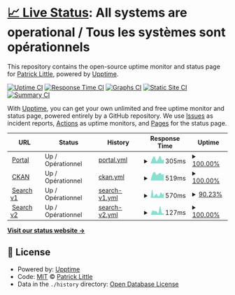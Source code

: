 # [📈 Live Status](https://demo.upptime.js.org): <!--live status--> **All systems are operational / Tous les systèmes sont opérationnels**

This repository contains the open-source uptime monitor and status page for [Patrick Little](Open.Canada.ca), powered by [Upptime](https://github.com/upptime/upptime).

[![Uptime CI](https://github.com/PatLittle/status-statut/workflows/Uptime%20CI/badge.svg)](https://github.com/PatLittle/status-statut/actions?query=workflow%3A%22Uptime+CI%22)
[![Response Time CI](https://github.com/PatLittle/status-statut/workflows/Response%20Time%20CI/badge.svg)](https://github.com/PatLittle/status-statut/actions?query=workflow%3A%22Response+Time+CI%22)
[![Graphs CI](https://github.com/PatLittle/status-statut/workflows/Graphs%20CI/badge.svg)](https://github.com/PatLittle/status-statut/actions?query=workflow%3A%22Graphs+CI%22)
[![Static Site CI](https://github.com/PatLittle/status-statut/workflows/Static%20Site%20CI/badge.svg)](https://github.com/PatLittle/status-statut/actions?query=workflow%3A%22Static+Site+CI%22)
[![Summary CI](https://github.com/PatLittle/status-statut/workflows/Summary%20CI/badge.svg)](https://github.com/PatLittle/status-statut/actions?query=workflow%3A%22Summary+CI%22)

With [Upptime](https://upptime.js.org), you can get your own unlimited and free uptime monitor and status page, powered entirely by a GitHub repository. We use [Issues](https://github.com/PatLittle/status-statut/issues) as incident reports, [Actions](https://github.com/PatLittle/status-statut/actions) as uptime monitors, and [Pages](https://demo.upptime.js.org) for the status page.

<!--start: status pages-->
<!-- This summary is generated by Upptime (https://github.com/upptime/upptime) -->
<!-- Do not edit this manually, your changes will be overwritten -->
<!-- prettier-ignore -->
| URL | Status | History | Response Time | Uptime |
| --- | ------ | ------- | ------------- | ------ |
| <img alt="" src="https://icons.duckduckgo.com/ip3/open.canada.ca.ico" height="13"> [Portal](https://open.canada.ca) | Up / Opérationnel | [portal.yml](https://github.com/PatLittle/status-statut/commits/HEAD/history/portal.yml) | <details><summary><img alt="Response time graph" src="./graphs/portal/response-time-week.png" height="20"> 305ms</summary><br><a href="https://PatLittle.github.io/status-statut/history/portal"><img alt="Response time 324" src="https://img.shields.io/endpoint?url=https%3A%2F%2Fraw.githubusercontent.com%2FPatLittle%2Fstatus-statut%2FHEAD%2Fapi%2Fportal%2Fresponse-time.json"></a><br><a href="https://PatLittle.github.io/status-statut/history/portal"><img alt="24-hour response time 216" src="https://img.shields.io/endpoint?url=https%3A%2F%2Fraw.githubusercontent.com%2FPatLittle%2Fstatus-statut%2FHEAD%2Fapi%2Fportal%2Fresponse-time-day.json"></a><br><a href="https://PatLittle.github.io/status-statut/history/portal"><img alt="7-day response time 305" src="https://img.shields.io/endpoint?url=https%3A%2F%2Fraw.githubusercontent.com%2FPatLittle%2Fstatus-statut%2FHEAD%2Fapi%2Fportal%2Fresponse-time-week.json"></a><br><a href="https://PatLittle.github.io/status-statut/history/portal"><img alt="30-day response time 324" src="https://img.shields.io/endpoint?url=https%3A%2F%2Fraw.githubusercontent.com%2FPatLittle%2Fstatus-statut%2FHEAD%2Fapi%2Fportal%2Fresponse-time-month.json"></a><br><a href="https://PatLittle.github.io/status-statut/history/portal"><img alt="1-year response time 324" src="https://img.shields.io/endpoint?url=https%3A%2F%2Fraw.githubusercontent.com%2FPatLittle%2Fstatus-statut%2FHEAD%2Fapi%2Fportal%2Fresponse-time-year.json"></a></details> | <details><summary><a href="https://PatLittle.github.io/status-statut/history/portal">100.00%</a></summary><a href="https://PatLittle.github.io/status-statut/history/portal"><img alt="All-time uptime 100.00%" src="https://img.shields.io/endpoint?url=https%3A%2F%2Fraw.githubusercontent.com%2FPatLittle%2Fstatus-statut%2FHEAD%2Fapi%2Fportal%2Fuptime.json"></a><br><a href="https://PatLittle.github.io/status-statut/history/portal"><img alt="24-hour uptime 100.00%" src="https://img.shields.io/endpoint?url=https%3A%2F%2Fraw.githubusercontent.com%2FPatLittle%2Fstatus-statut%2FHEAD%2Fapi%2Fportal%2Fuptime-day.json"></a><br><a href="https://PatLittle.github.io/status-statut/history/portal"><img alt="7-day uptime 100.00%" src="https://img.shields.io/endpoint?url=https%3A%2F%2Fraw.githubusercontent.com%2FPatLittle%2Fstatus-statut%2FHEAD%2Fapi%2Fportal%2Fuptime-week.json"></a><br><a href="https://PatLittle.github.io/status-statut/history/portal"><img alt="30-day uptime 100.00%" src="https://img.shields.io/endpoint?url=https%3A%2F%2Fraw.githubusercontent.com%2FPatLittle%2Fstatus-statut%2FHEAD%2Fapi%2Fportal%2Fuptime-month.json"></a><br><a href="https://PatLittle.github.io/status-statut/history/portal"><img alt="1-year uptime 100.00%" src="https://img.shields.io/endpoint?url=https%3A%2F%2Fraw.githubusercontent.com%2FPatLittle%2Fstatus-statut%2FHEAD%2Fapi%2Fportal%2Fuptime-year.json"></a></details>
| <img alt="" src="https://icons.duckduckgo.com/ip3/open.canada.ca.ico" height="13"> [CKAN](https://open.canada.ca/data/en/dataset/2916fad5-ebcc-4c86-b0f3-4f619b29f412) | Up / Opérationnel | [ckan.yml](https://github.com/PatLittle/status-statut/commits/HEAD/history/ckan.yml) | <details><summary><img alt="Response time graph" src="./graphs/ckan/response-time-week.png" height="20"> 519ms</summary><br><a href="https://PatLittle.github.io/status-statut/history/ckan"><img alt="Response time 535" src="https://img.shields.io/endpoint?url=https%3A%2F%2Fraw.githubusercontent.com%2FPatLittle%2Fstatus-statut%2FHEAD%2Fapi%2Fckan%2Fresponse-time.json"></a><br><a href="https://PatLittle.github.io/status-statut/history/ckan"><img alt="24-hour response time 453" src="https://img.shields.io/endpoint?url=https%3A%2F%2Fraw.githubusercontent.com%2FPatLittle%2Fstatus-statut%2FHEAD%2Fapi%2Fckan%2Fresponse-time-day.json"></a><br><a href="https://PatLittle.github.io/status-statut/history/ckan"><img alt="7-day response time 519" src="https://img.shields.io/endpoint?url=https%3A%2F%2Fraw.githubusercontent.com%2FPatLittle%2Fstatus-statut%2FHEAD%2Fapi%2Fckan%2Fresponse-time-week.json"></a><br><a href="https://PatLittle.github.io/status-statut/history/ckan"><img alt="30-day response time 535" src="https://img.shields.io/endpoint?url=https%3A%2F%2Fraw.githubusercontent.com%2FPatLittle%2Fstatus-statut%2FHEAD%2Fapi%2Fckan%2Fresponse-time-month.json"></a><br><a href="https://PatLittle.github.io/status-statut/history/ckan"><img alt="1-year response time 535" src="https://img.shields.io/endpoint?url=https%3A%2F%2Fraw.githubusercontent.com%2FPatLittle%2Fstatus-statut%2FHEAD%2Fapi%2Fckan%2Fresponse-time-year.json"></a></details> | <details><summary><a href="https://PatLittle.github.io/status-statut/history/ckan">100.00%</a></summary><a href="https://PatLittle.github.io/status-statut/history/ckan"><img alt="All-time uptime 100.00%" src="https://img.shields.io/endpoint?url=https%3A%2F%2Fraw.githubusercontent.com%2FPatLittle%2Fstatus-statut%2FHEAD%2Fapi%2Fckan%2Fuptime.json"></a><br><a href="https://PatLittle.github.io/status-statut/history/ckan"><img alt="24-hour uptime 100.00%" src="https://img.shields.io/endpoint?url=https%3A%2F%2Fraw.githubusercontent.com%2FPatLittle%2Fstatus-statut%2FHEAD%2Fapi%2Fckan%2Fuptime-day.json"></a><br><a href="https://PatLittle.github.io/status-statut/history/ckan"><img alt="7-day uptime 100.00%" src="https://img.shields.io/endpoint?url=https%3A%2F%2Fraw.githubusercontent.com%2FPatLittle%2Fstatus-statut%2FHEAD%2Fapi%2Fckan%2Fuptime-week.json"></a><br><a href="https://PatLittle.github.io/status-statut/history/ckan"><img alt="30-day uptime 100.00%" src="https://img.shields.io/endpoint?url=https%3A%2F%2Fraw.githubusercontent.com%2FPatLittle%2Fstatus-statut%2FHEAD%2Fapi%2Fckan%2Fuptime-month.json"></a><br><a href="https://PatLittle.github.io/status-statut/history/ckan"><img alt="1-year uptime 100.00%" src="https://img.shields.io/endpoint?url=https%3A%2F%2Fraw.githubusercontent.com%2FPatLittle%2Fstatus-statut%2FHEAD%2Fapi%2Fckan%2Fuptime-year.json"></a></details>
| <img alt="" src="https://icons.duckduckgo.com/ip3/search.open.canada.ca.ico" height="13"> [Search v1](https://search.open.canada.ca/en/od) | Up / Opérationnel | [search-v1.yml](https://github.com/PatLittle/status-statut/commits/HEAD/history/search-v1.yml) | <details><summary><img alt="Response time graph" src="./graphs/search-v1/response-time-week.png" height="20"> 570ms</summary><br><a href="https://PatLittle.github.io/status-statut/history/search-v1"><img alt="Response time 833" src="https://img.shields.io/endpoint?url=https%3A%2F%2Fraw.githubusercontent.com%2FPatLittle%2Fstatus-statut%2FHEAD%2Fapi%2Fsearch-v1%2Fresponse-time.json"></a><br><a href="https://PatLittle.github.io/status-statut/history/search-v1"><img alt="24-hour response time 536" src="https://img.shields.io/endpoint?url=https%3A%2F%2Fraw.githubusercontent.com%2FPatLittle%2Fstatus-statut%2FHEAD%2Fapi%2Fsearch-v1%2Fresponse-time-day.json"></a><br><a href="https://PatLittle.github.io/status-statut/history/search-v1"><img alt="7-day response time 570" src="https://img.shields.io/endpoint?url=https%3A%2F%2Fraw.githubusercontent.com%2FPatLittle%2Fstatus-statut%2FHEAD%2Fapi%2Fsearch-v1%2Fresponse-time-week.json"></a><br><a href="https://PatLittle.github.io/status-statut/history/search-v1"><img alt="30-day response time 833" src="https://img.shields.io/endpoint?url=https%3A%2F%2Fraw.githubusercontent.com%2FPatLittle%2Fstatus-statut%2FHEAD%2Fapi%2Fsearch-v1%2Fresponse-time-month.json"></a><br><a href="https://PatLittle.github.io/status-statut/history/search-v1"><img alt="1-year response time 833" src="https://img.shields.io/endpoint?url=https%3A%2F%2Fraw.githubusercontent.com%2FPatLittle%2Fstatus-statut%2FHEAD%2Fapi%2Fsearch-v1%2Fresponse-time-year.json"></a></details> | <details><summary><a href="https://PatLittle.github.io/status-statut/history/search-v1">90.23%</a></summary><a href="https://PatLittle.github.io/status-statut/history/search-v1"><img alt="All-time uptime 96.40%" src="https://img.shields.io/endpoint?url=https%3A%2F%2Fraw.githubusercontent.com%2FPatLittle%2Fstatus-statut%2FHEAD%2Fapi%2Fsearch-v1%2Fuptime.json"></a><br><a href="https://PatLittle.github.io/status-statut/history/search-v1"><img alt="24-hour uptime 100.00%" src="https://img.shields.io/endpoint?url=https%3A%2F%2Fraw.githubusercontent.com%2FPatLittle%2Fstatus-statut%2FHEAD%2Fapi%2Fsearch-v1%2Fuptime-day.json"></a><br><a href="https://PatLittle.github.io/status-statut/history/search-v1"><img alt="7-day uptime 90.23%" src="https://img.shields.io/endpoint?url=https%3A%2F%2Fraw.githubusercontent.com%2FPatLittle%2Fstatus-statut%2FHEAD%2Fapi%2Fsearch-v1%2Fuptime-week.json"></a><br><a href="https://PatLittle.github.io/status-statut/history/search-v1"><img alt="30-day uptime 96.40%" src="https://img.shields.io/endpoint?url=https%3A%2F%2Fraw.githubusercontent.com%2FPatLittle%2Fstatus-statut%2FHEAD%2Fapi%2Fsearch-v1%2Fuptime-month.json"></a><br><a href="https://PatLittle.github.io/status-statut/history/search-v1"><img alt="1-year uptime 96.40%" src="https://img.shields.io/endpoint?url=https%3A%2F%2Fraw.githubusercontent.com%2FPatLittle%2Fstatus-statut%2FHEAD%2Fapi%2Fsearch-v1%2Fuptime-year.json"></a></details>
| <img alt="" src="https://icons.duckduckgo.com/ip3/search.open.canada.ca.ico" height="13"> [Search v2](https://search.open.canada.ca/grants) | Up / Opérationnel | [search-v2.yml](https://github.com/PatLittle/status-statut/commits/HEAD/history/search-v2.yml) | <details><summary><img alt="Response time graph" src="./graphs/search-v2/response-time-week.png" height="20"> 127ms</summary><br><a href="https://PatLittle.github.io/status-statut/history/search-v2"><img alt="Response time 191" src="https://img.shields.io/endpoint?url=https%3A%2F%2Fraw.githubusercontent.com%2FPatLittle%2Fstatus-statut%2FHEAD%2Fapi%2Fsearch-v2%2Fresponse-time.json"></a><br><a href="https://PatLittle.github.io/status-statut/history/search-v2"><img alt="24-hour response time 71" src="https://img.shields.io/endpoint?url=https%3A%2F%2Fraw.githubusercontent.com%2FPatLittle%2Fstatus-statut%2FHEAD%2Fapi%2Fsearch-v2%2Fresponse-time-day.json"></a><br><a href="https://PatLittle.github.io/status-statut/history/search-v2"><img alt="7-day response time 127" src="https://img.shields.io/endpoint?url=https%3A%2F%2Fraw.githubusercontent.com%2FPatLittle%2Fstatus-statut%2FHEAD%2Fapi%2Fsearch-v2%2Fresponse-time-week.json"></a><br><a href="https://PatLittle.github.io/status-statut/history/search-v2"><img alt="30-day response time 191" src="https://img.shields.io/endpoint?url=https%3A%2F%2Fraw.githubusercontent.com%2FPatLittle%2Fstatus-statut%2FHEAD%2Fapi%2Fsearch-v2%2Fresponse-time-month.json"></a><br><a href="https://PatLittle.github.io/status-statut/history/search-v2"><img alt="1-year response time 191" src="https://img.shields.io/endpoint?url=https%3A%2F%2Fraw.githubusercontent.com%2FPatLittle%2Fstatus-statut%2FHEAD%2Fapi%2Fsearch-v2%2Fresponse-time-year.json"></a></details> | <details><summary><a href="https://PatLittle.github.io/status-statut/history/search-v2">100.00%</a></summary><a href="https://PatLittle.github.io/status-statut/history/search-v2"><img alt="All-time uptime 99.64%" src="https://img.shields.io/endpoint?url=https%3A%2F%2Fraw.githubusercontent.com%2FPatLittle%2Fstatus-statut%2FHEAD%2Fapi%2Fsearch-v2%2Fuptime.json"></a><br><a href="https://PatLittle.github.io/status-statut/history/search-v2"><img alt="24-hour uptime 100.00%" src="https://img.shields.io/endpoint?url=https%3A%2F%2Fraw.githubusercontent.com%2FPatLittle%2Fstatus-statut%2FHEAD%2Fapi%2Fsearch-v2%2Fuptime-day.json"></a><br><a href="https://PatLittle.github.io/status-statut/history/search-v2"><img alt="7-day uptime 100.00%" src="https://img.shields.io/endpoint?url=https%3A%2F%2Fraw.githubusercontent.com%2FPatLittle%2Fstatus-statut%2FHEAD%2Fapi%2Fsearch-v2%2Fuptime-week.json"></a><br><a href="https://PatLittle.github.io/status-statut/history/search-v2"><img alt="30-day uptime 99.64%" src="https://img.shields.io/endpoint?url=https%3A%2F%2Fraw.githubusercontent.com%2FPatLittle%2Fstatus-statut%2FHEAD%2Fapi%2Fsearch-v2%2Fuptime-month.json"></a><br><a href="https://PatLittle.github.io/status-statut/history/search-v2"><img alt="1-year uptime 99.64%" src="https://img.shields.io/endpoint?url=https%3A%2F%2Fraw.githubusercontent.com%2FPatLittle%2Fstatus-statut%2FHEAD%2Fapi%2Fsearch-v2%2Fuptime-year.json"></a></details>

<!--end: status pages-->

[**Visit our status website →**](https://demo.upptime.js.org)

## 📄 License

- Powered by: [Upptime](https://github.com/upptime/upptime)
- Code: [MIT](./LICENSE) © [Patrick Little](Open.Canada.ca)
- Data in the `./history` directory: [Open Database License](https://opendatacommons.org/licenses/odbl/1-0/)
